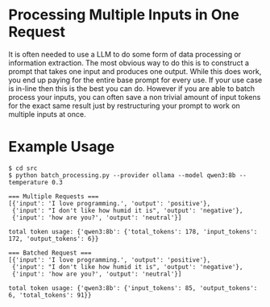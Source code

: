 # Processing Multiple Inputs in One Request

It is often needed to use a LLM to do some form of data processing or
information extraction. The most obvious way to do this is to construct
a prompt that takes one input and produces one output. While this does work,
you end up paying for the entire base prompt for every use. If your use case
is in-line then this is the best you can do. However if you are able to batch
process your inputs, you can often save a non trivial amount of input tokens
for the exact same result just by restructuring your prompt to work on multiple
inputs at once.

# Example Usage

```
$ cd src
$ python batch_processing.py --provider ollama --model qwen3:8b --temperature 0.3

=== Multiple Requests ===
[{'input': 'I love programming.', 'output': 'positive'},
 {'input': "I don't like how humid it is", 'output': 'negative'},
 {'input': 'how are you?', 'output': 'neutral'}]

total token usage: {'qwen3:8b': {'total_tokens': 178, 'input_tokens': 172, 'output_tokens': 6}}

=== Batched Request ===
[{'input': 'I love programming.', 'output': 'positive'},
 {'input': "I don't like how humid it is", 'output': 'negative'},
 {'input': 'how are you?', 'output': 'neutral'}]

total token usage: {'qwen3:8b': {'input_tokens': 85, 'output_tokens': 6, 'total_tokens': 91}}
```
